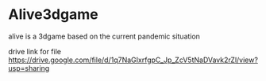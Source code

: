 # Alive3dgame
alive is a 3dgame based on the current pandemic situation


drive link for file
https://drive.google.com/file/d/1q7NaGIxrfgpC_Jp_ZcV5tNaDVavk2rZl/view?usp=sharing
